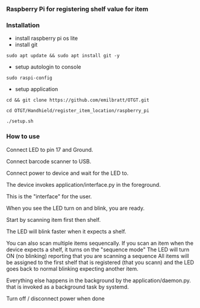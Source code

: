 ### Raspberry Pi for registering shelf value for item

### Installation
* install raspberry pi os lite
* install git
```
sudo apt update && sudo apt install git -y
```
* setup autologin to console
```
sudo raspi-config
 ```

* setup application
```
cd && git clone https://github.com/emilbratt/OTGT.git
```
```
cd OTGT/Handhield/register_item_location/raspberry_pi
```
```
./setup.sh
```


### How to use
Connect LED to pin 17 and Ground.

Connect barcode scanner to USB.

Connect power to device and wait for the LED to.

The device invokes application/interface.py in the foreground.

This is the "interface" for the user.

When you see the LED turn on and blink, you are ready.

Start by scanning item first then shelf.

The LED will blink faster when it expects a shelf.

You can also scan multiple items sequencally.
If you scan an item when the device expects a shelf, it turns on the "sequence mode"
The LED will turn ON (no blinking) reporting that you are scanning a sequence
All items will be assigned to the first shelf that is registered (that you scann)
and the LED goes back to normal blinking expecting another item.


Everything else happens in the background by the application/daemon.py.
that is invoked as a background task by systemd.

Turn off / disconnect power when done
